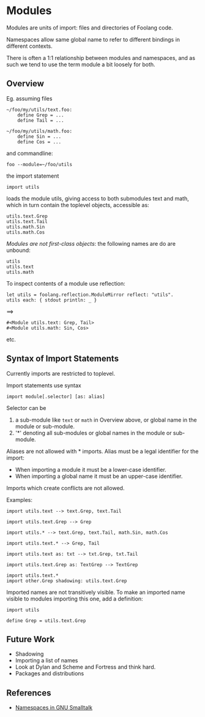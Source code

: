 # Modules

Modules are units of import: files and directories of Foolang code.

Namespaces allow same global name to refer to different bindings in
different contexts.

There is often a 1:1 relationship between modules and namespaces, and
as such we tend to use the term module a bit loosely for both.

## Overview

Eg. assuming files

    ~/foo/my/utils/text.foo:
        define Grep = ...
        define Tail = ...

    ~/foo/my/utils/math.foo:
        define Sin = ...
        define Cos = ...

and commandline:

    foo --module=~/foo/utils

the import statement

    import utils

loads the module utils, giving access to both submodules text and math,
which in turn contain the toplevel objects, accessible as:

    utils.text.Grep
    utils.text.Tail
    utils.math.Sin
    utils.math.Cos

_Modules are not first-class objects_: the following names
are do are unbound:

    utils
    utils.text
    utils.math

To inspect contents of a module use reflection:

    let utils = foolang.reflection.ModuleMirror reflect: "utils".
    utils each: { stdout println: _ }

==>

    #<Module utils.text: Grep, Tail>
    #<Module utils.math: Sin, Cos>

etc.

## Syntax of Import Statements

Currently imports are restricted to toplevel.

Import statements use syntax

    import module[.selector] [as: alias]

Selector can be

1. a sub-module like `text` or `math` in Overview above, or global
   name in the module or sub-module.
2. '*' denoting all sub-modules or global names in the module or
   sub-module.

Aliases are not allowed with * imports. Alias must be a legal identifier for the import:

- When importing a module it must be a lower-case identifier.
- When importing a global name it must be an upper-case identifier.

Imports which create conflicts are not allowed.

Examples:

    import utils.text --> text.Grep, text.Tail

    import utils.text.Grep --> Grep

    import utils.* --> text.Grep, text.Tail, math.Sin, math.Cos

    import utils.text.* --> Grep, Tail

    import utils.text as: txt --> txt.Grep, txt.Tail

    import utils.text.Grep as: TextGrep --> TextGrep

    import utils.text.*
    import other.Grep shadowing: utils.text.Grep

Imported names are not transitively visible. To make an imported name
visible to modules importing this one, add a definition:

    import utils

    define Grep = utils.text.Grep

## Future Work

- Shadowing
- Importing a list of names
- Look at Dylan and Scheme and Fortress and think hard.
- Packages and distributions

## References

- [Namespaces in GNU Smalltalk](https://www.gnu.org/software/smalltalk/manual/html_node/Namespaces.html)





